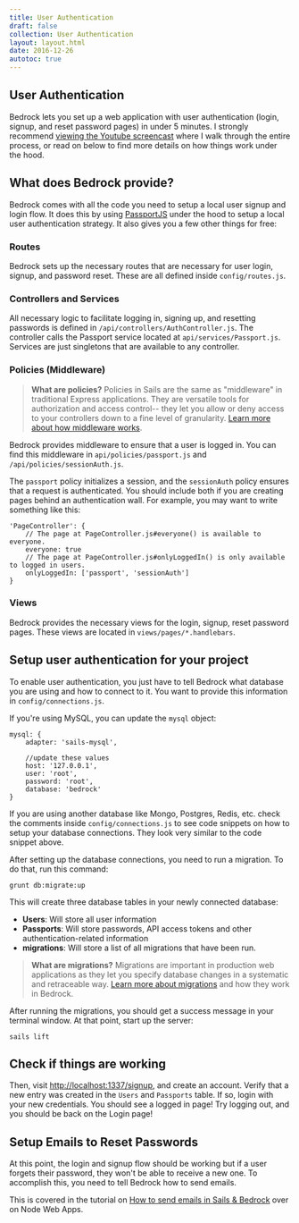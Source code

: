 ```yaml
---
title: User Authentication
draft: false
collection: User Authentication
layout: layout.html
date: 2016-12-26
autotoc: true
---
```

## User Authentication
Bedrock lets you set up a web application with user authentication (login, signup, and reset password pages) in under 5 minutes. I strongly recommend [viewing the Youtube screencast](https://www.youtube.com/watch?v=EdUuhdbhfDo) where I walk through the entire process, or read on below to find more details on how things work under the hood.

## What does Bedrock provide?
Bedrock comes with all the code you need to setup a local user signup and login flow. It does this by using [PassportJS](http://passportjs.org) under the hood to setup a local user authentication strategy. It also gives you a few other things for free:

### Routes
Bedrock sets up the necessary routes that are necessary for user login, signup, and password reset. These are all defined inside `config/routes.js`.

### Controllers and Services
All necessary logic to facilitate logging in, signing up, and resetting passwords is defined in `/api/controllers/AuthController.js`. The controller calls the Passport service located at `api/services/Passport.js`. Services are just singletons that are available to any controller. 

### Policies (Middleware)

> **What are policies?** Policies in Sails are the same as "middleware" in traditional Express applications. They are versatile tools for authorization and access control-- they let you allow or deny access to your controllers down to a fine level of granularity. 
[Learn more about how middleware works](http://sailsjs.com/documentation/concepts/policies).

Bedrock provides middleware to ensure that a user is logged in. You can find this middleware in `api/policies/passport.js` and `/api/policies/sessionAuth.js`.

The `passport` policy initializes a session, and the `sessionAuth` policy ensures that a request is authenticated. You should include both if you are creating pages behind an authentication wall. For example, you may want to write something like this:

```
'PageController': {
    // The page at PageController.js#everyone() is available to everyone.
    everyone: true
    // The page at PageController.js#onlyLoggedIn() is only available to logged in users.
    onlyLoggedIn: ['passport', 'sessionAuth']
}
```

### Views
Bedrock provides the necessary views for the login, signup, reset password pages. These views are located in `views/pages/*.handlebars`. 


## Setup user authentication for your project
To enable user authentication, you just have to tell Bedrock what database you are using and how to connect to it. You want to provide this information in `config/connections.js`.

If you're using MySQL, you can update the `mysql` object:
```
mysql: {
    adapter: 'sails-mysql',

    //update these values
    host: '127.0.0.1',
    user: 'root',
    password: 'root',
    database: 'bedrock'
}
```

If you are using another database like Mongo, Postgres, Redis, etc. check the comments inside `config/connections.js` to see code snippets on how to setup your database connections. They look very similar to the code snippet above.

After setting up the database connections, you need to run a migration. To do that, run this command:

```
grunt db:migrate:up
```

This will create three database tables in your newly connected database:

- **Users**: Will store all user information
- **Passports**: Will store passwords, API access tokens and other authentication-related information
- **migrations**: Will store a list of all migrations that have been run.

> **What are migrations?** Migrations are important in production web applications as they let you specify database changes in a systematic and retraceable way. [Learn more about migrations]('http://nodewebapps.com/2016/12/20/how-to-update-database-schema-for-a-production-web-app/') and how they work in Bedrock.

After running the migrations, you should get a success message in your terminal window. At that point, start up the server:

```
sails lift
```

## Check if things are working
Then, visit [http://localhost:1337/signup](http://localhost:1337/signup), and create an account. Verify that a new entry was created in the `Users` and `Passports` table. If so, login with your new credentials. You should see a logged in page! Try logging out, and you should be back on the Login page!


## Setup Emails to Reset Passwords
At this point, the login and signup flow should be working but if a user forgets their password, they won't be able to receive a new one. To accomplish this, you need to tell Bedrock how to send emails. 

This is covered in the tutorial on [How to send emails in Sails & Bedrock](http://nodewebapps.com/2016/12/21/how-to-send-emails-in-sails-bedrock/) over on Node Web Apps.
